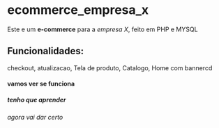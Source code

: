 # ecommerce_empresa_x
 Este e um **e-commerce** para a *empresa X*, feito em PHP e MYSQL
## Funcionalidades:
checkout, atualizacao, Tela de produto, Catalogo, Home com bannercd 
#### vamos ver se funciona
##### tenho que aprender
###### agora vai dar certo
